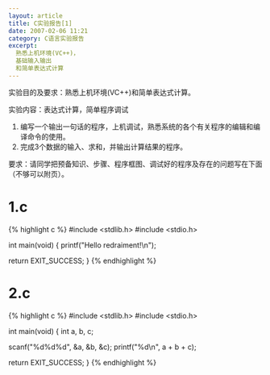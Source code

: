 ```yaml
---
layout: article
title: C实验报告[1]
date: 2007-02-06 11:21
category: C语言实验报告
excerpt:
  熟悉上机环境(VC++)，
  基础输入输出
  和简单表达式计算
---
```


实验目的及要求：熟悉上机环境(VC++)和简单表达式计算。

实验内容：表达式计算，简单程序调试

1. 编写一个输出一句话的程序，上机调试，熟悉系统的各个有关程序的编辑和编译命令的使用。
2. 完成3个数据的输入、求和，并输出计算结果的程序。

要求：请同学把预备知识、步骤、程序框图、调试好的程序及存在的问题写在下面（不够可以附页）。

# 1.c

{% highlight c %}
#include <stdlib.h>
#include <stdio.h>

int main(void) {
  printf("Hello redraiment!\n");

  return EXIT_SUCCESS;
}
{% endhighlight %}

# 2.c

{% highlight c %}
#include <stdlib.h>
#include <stdio.h>

int main(void) {
  int a, b, c;

  scanf("%d%d%d", &a, &b, &c);
  printf("%d\n", a + b + c);

  return EXIT_SUCCESS;
}
{% endhighlight %}
